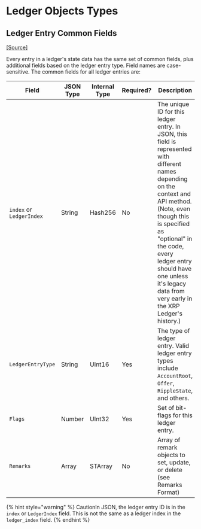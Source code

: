 # Ledger Objects Types

## Ledger Entry Common Fields <a href="#ledger-entry-common-fields" id="ledger-entry-common-fields"></a>

[\[Source\]](https://github.com/Xahau/xahaud/blob/master/src/ripple/protocol/impl/LedgerFormats.cpp)

Every entry in a ledger's state data has the same set of common fields, plus additional fields based on the ledger entry type. Field names are case-sensitive. The common fields for all ledger entries are:

| Field                    | JSON Type | Internal Type | Required? | Description                                                                                                                                                                                                                                                                                                    |
| ------------------------ | --------- | ------------- | --------- | -------------------------------------------------------------------------------------------------------------------------------------------------------------------------------------------------------------------------------------------------------------------------------------------------------------- |
| `index` or `LedgerIndex` | String    | Hash256       | No        | The unique ID for this ledger entry. In JSON, this field is represented with different names depending on the context and API method. (Note, even though this is specified as "optional" in the code, every ledger entry should have one unless it's legacy data from very early in the XRP Ledger's history.) |
| `LedgerEntryType`        | String    | UInt16        | Yes       | The type of ledger entry. Valid ledger entry types include `AccountRoot`, `Offer`, `RippleState`, and others.                                                                                                                                                                                                  |
| `Flags`                  | Number    | UInt32        | Yes       | Set of bit-flags for this ledger entry.                                                                                                                                                                                                                                                                        |
| `Remarks`                | Array     | STArray       | No        | Array of remark objects to set, update, or delete (see Remarks Format)                                                                                                                                                                                                                                         |

{% hint style="warning" %}
CautionIn JSON, the ledger entry ID is in the `index` or `LedgerIndex` field. This is not the same as a ledger index in the `ledger_index` field.
{% endhint %}
